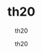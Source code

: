 ---
  audience: "primary"
  author: "th20"
  description: "th20"
  difficulty: "intermediate"
  date_posted: "2020-06-15"
  osm_username: "th20"
  filename: "1592225052579-sample_doc1.pdf"
  group: ""
  layout: "project"
  preparation_time: "two_to_four_hours"
  project_time: "less_than_one_hour"
  subtitle: "th20"
  tags: 
    - "Historical"
  thumbnail: "1592225044932-boat_shoes.jpg"
  title: "th20"
  type: "field"
  url: "2020-06-15-678807"

---